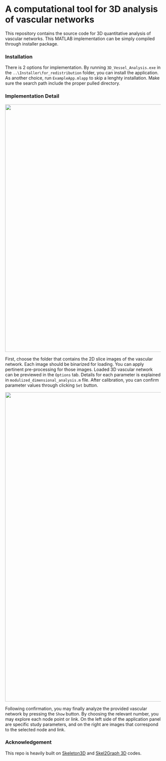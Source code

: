 # A computational tool for 3D analysis of vascular networks 

This repository contains the source code for 3D quantitative analysis of vascular networks. This MATLAB implementation can be simply compiled through installer package. 

### Installation
There is 2 options for implementation. By running `3D_Vessel_Analysis.exe` in the `..\Installer\for_redistribution` folder, you can install the application. As another choice, run `ExampleApp.mlapp` to skip a lenghty installation. Make sure the search path include the proper pulled directory.


### Implementation Detail
<p align="center">
<img src="https://user-images.githubusercontent.com/86834176/193722608-a18e707d-5be8-4ca4-8db5-64e0b19e394e.png" width="800">
</p>

First, choose the folder that contains the 2D slice images of the vascular network. Each image should be binarized for loading. You can apply pertinent pre-processing for those images. Loaded 3D vascular network can be previewed in the `Options` tab. Details for each parameter is explained in `modulized_dimensional_analysis.m` file. After calibration, you can confirm parameter values through clicking `Set` button. 

<p align="center">
<img src="https://user-images.githubusercontent.com/86834176/193722614-a9e182fe-3e36-42e2-a920-97c65bef5819.png" width="1000">
</p>

Following confirmation, you may finally analyze the provided vascular network by pressing the `Show` button. By choosing the relevant number, you may explore each node point or link. On the left side of the application panel are specific study parameters, and on the right are images that correspond to the selected node and link.

### Acknowledgement
This repo is heavily built on [Skeleton3D](https://kr.mathworks.com/matlabcentral/fileexchange/43400-skeleton3d) and [Skel2Graph 3D](https://kr.mathworks.com/matlabcentral/fileexchange/43527-skel2graph-3d) codes.
